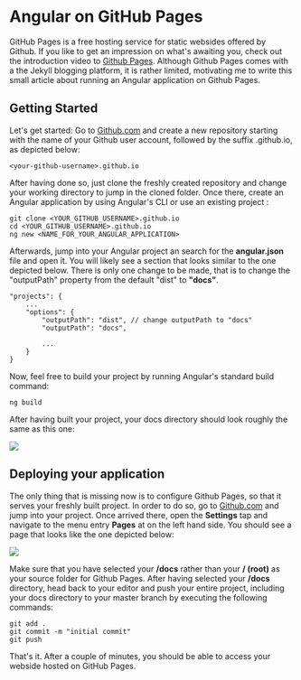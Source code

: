 <!--
topic=Angular
date=2022-07-08
series=Angular_Indepth
series_section=1
summary=This article gives an introduction to hosting an Angular project on GitHub Pages
-->

# Angular on GitHub Pages

GitHub Pages is a free hosting service for static websides offered by Github. If you like to get an impression on what's awaiting you, check out the introduction video to [Github Pages](https://youtu.be/2MsN8gpT6jY). Although Github Pages comes with a the Jekyll blogging platform, it is rather limited, motivating me to write this small article about running an Angular application on Github Pages.

## Getting Started

Let's get started: Go to [Github.com](https://github.com) and create a new repository starting with the name of your Github user account, followed by the suffix .github.io, as depicted below:

```TS
<your-github-username>.github.io
```

After having done so, just clone the freshly created repository and change your working directory to jump in the cloned folder. Once there, create an Angular application by using Angular's CLI or use an existing project :

```TS
git clone <YOUR_GITHUB_USERNAME>.github.io
cd <YOUR_GITHUB_USERNAME>.github.io
ng new <NAME_FOR_YOUR_ANGULAR_APPLICATION>
```

Afterwards, jump into your Angular project an search for the **angular.json** file and open it. You will likely see a section that looks similar to the one depicted below. There is only one change to be made, that is to change the "outputPath" property from the default "dist" to **"docs"**.

```TS
"projects": {
    ...
    "options": {
        "outputPath": "dist", // change outputPath to "docs"
        "outputPath": "docs",

        ...
    }
}
```

Now, feel free to build your project by running Angular's standard build command:

```TS
ng build
```

After having built your project, your docs directory should look roughly the same as this one:

<img class='half-width' src='assets/posts/guides/001_angular_apps_on_github_pages/file_structure.png'>

## Deploying your application

The only thing that is missing now is to configure Github Pages, so that it serves your freshly built project. In order to do so, go to [Github.com](https://github.com) and jump into your project. Once arrived there, open the **Settings** tap and navigate to the menu entry **Pages** at on the left hand side. You should see a page that looks like the one depicted below:

<img class='almost-full-width' src='assets/posts/guides/001_angular_apps_on_github_pages/angular_on_github_pages.png'>

Make sure that you have selected your **/docs** rather than your **/ (root)** as your source folder for Github Pages. After having selected your **/docs** directory, head back to your editor and push your entire project, including your docs directory to your master branch by executing the following commands:

```TS
git add .
git commit -m "initial commit"
git push
```

That's it. After a couple of minutes, you should be able to access your webside hosted on GitHub Pages.